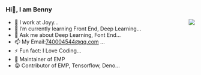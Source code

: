 ### Hi👋, I am Benny 
<img align="right" src="https://github-readme-stats.vercel.app/api?username=flyyuan&show_icons=true&icon_color=805AD5&text_color=718096&bg_color=ffffff&hide_title=true" />

- 🔭 I work at Joyy...
- 🌱 I’m currently learning Front End, Deep Learning...
- 💬 Ask me about Deep Learning, Font End...
- 📫 My Email:740004544@qq.com ...
- ⚡ Fun fact: I Love Coding...
- 💪 Maintainer of EMP
- 😜 Contributor of EMP, Tensorflow, Deno...
